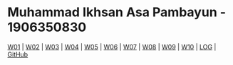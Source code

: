 # Muhammad Ikhsan Asa Pambayun - 1906350830

[W01](w01) |
[W02]() |
[W03]() |
[W04]() |
[W05]() |
[W06]() |
[W07]() |
[W08]() |
[W09]() |
[W10]() |
[LOG](TXT/mylog.txt) | 
[GitHub](https://github.com/ikhsanpambayun/os211)
